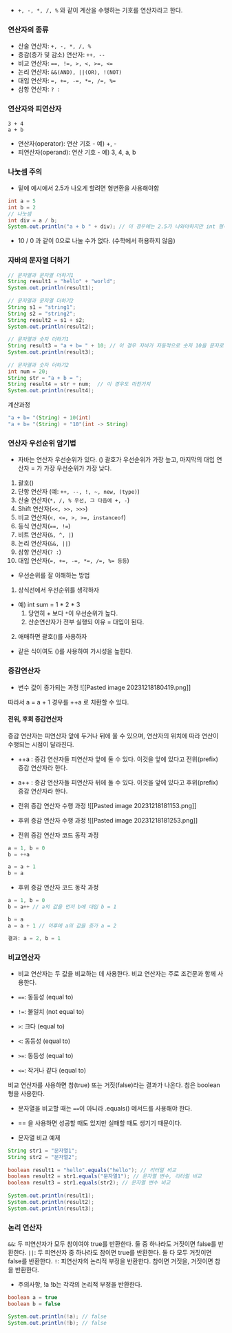 - `+, -, *, /, %` 와 같이 계산을 수행하는 기호를 연산자라고 한다.

### 연산자의 종류
- 산술 연산자: `+, -, *, /, %` 
- 증감(증가 및 감소) 연산자: `++, --`
- 비교 연산자: `==, !=, >, <, >=, <=`
- 논리 연산자: `&&(AND), ||(OR), !(NOT)`
- 대입 연산자: `=, +=, -=, *=, /=, %=`
- 삼항 연산자: `? :`


### 연산자와 피연산자

```
3 + 4
a + b
```
- 연산자(operator): 연산 기호 - 예) +, -
- 피연산자(operand): 연산 기호 - 예) 3, 4, a, b

### 나눗셈 주의

- 밑에 예시에서 2.5가 나오게 할려면 형변환을 사용해야함
```java
int a = 5
int b = 2
// 나눗셈  
int div = a / b;  
System.out.println("a + b " + div); // 이 경우에는 2.5가 나와야하지만 int 형식이기 때문에 0.5가 날라가고 2만 나온다.
```

- 10 / 0 과 같이 0으로 나눌 수가 없다. (수학에서 허용하지 않음)

### 자바의 문자열 더하기

```java
// 문자열과 문자열 더하기1  
String result1 = "hello" + "world";  
System.out.println(result1);  
  
// 문자열과 문자열 더하기2  
String s1 = "string1";  
String s2 = "string2";  
String result2 = s1 + s2;  
System.out.println(result2);  
  
// 문자열과 숫자 더하기1
String result3 = "a + b= " + 10; // 이 경우 자바가 자동적으로 숫자 10을 문자로 변환
System.out.println(result3);  
  
// 문자열과 숫자 더하기2  
int num = 20;  
String str = "a + b = ";  
String result4 = str + num;  // 이 경우도 마찬가지
System.out.println(result4);
```

계산과정
```java
"a + b= "(String) + 10(int)
"a + b= "(String) + "10"(int -> String)
```


### 연산자 우선순위 암기법
- 자바는 연산자 우선순위가 있다. () 괄호가 우선순위가 가장 높고, 마지막의 대입 연산자 = 가 가장 우선순위가 가장 낮다.

1. 괄호()
2. 단항 연산자 (예: `++, --, !, ~, new, (type)`)
3. 산술 연산자(`*, /, % 우선, 그 다음에 +, -`)
4. Shift 연산자(`<<, >>, >>>`)
5. 비교 연산자(`<, <=, >, >=, instanceof`)
6. 등식 연산자(`==, !=`)
7. 비트 연산자(`&, ^, |`)
8. 논리 연산자(`&&, ||`)
9. 삼항 연산자(`? :`)
10. 대입 연산자(`=, +=, -=, *=, /=, %= 등등`)

- 우선순위를 잘 이해하는 방법
1. 상식선에서 우선순위를 생각하자
- 예) int sum = 1 * 2 * 3
	1. 당연히 + 보다 `*`이 우선순위가 높다.
	2. 산순연산자가 전부 실행되 이유 = 대입이 된다.

2. 애매하면  괄호()를 사용하자
- 같은 식이여도 ()를 사용하여 가시성을 높힌다.


### 증감연산자

- 변수 값이 증가되는 과정
![[Pasted image 20231218180419.png]]

따라서 a = a + 1 경우를 ++a 로 치환할 수 있다.

#### 전위, 후희 증감연산자
증감 연산자는 피연산자 앞에 두거나 뒤에 울 수 있으며, 연산자의 위치에 따라 연산이 수행되는 시점이 달라진다.
- ++a : 증감 연산자들 피연산자 앞에 둘 수 있다. 이것을 앞에 있다고 전위(prefix) 증감 연산자라 한다.
- a++ : 증감 연산자들 피연산자 뒤에 둘 수 있다. 이것을 앞에 있다고 후위(prefix) 증감 연산자라 한다.

- 전위 증감 연산자 수행 과정
![[Pasted image 20231218181153.png]]

- 후위 증감 연산자 수행 과정
![[Pasted image 20231218181253.png]]

- 전위 증감 연산자 코드 동작 과정
```java
a = 1, b = 0
b = ++a

a = a + 1
b = a
```

- 후위 증감 연산자 코드 동작 과정
```java
a = 1, b = 0
b = a++ // a의 값을 먼저 b에 대입 b = 1

b = a
a = a + 1 // 이후에 a의 값을 증가 a = 2

결과: a = 2, b = 1
```

### 비교연산자
- 비교 연산자는 두 값을 비교하는 데 사용한다. 비교 연산자는 주로 조건문과 함께 사용한다.

- `==`: 동등성 (equal to)
- `!=`: 불일치 (not equal to)
- `>`: 크다 (equal to)
- `<`: 동등성 (equal to)
- `>=`: 동등성 (equal to)
- `<=`: 작거나 같다 (equal to)

비교 연산자를 사용하면 참(true) 또는 거짓(false)라는 결과가 나온다. 참은 boolean 형을 사용한다.

- 문자열을 비교할 때는 `==`이 아니라 .equals() 메서드를 사용해야 한다.
- == 을 사용하면 성공할 때도 있지만 실패할 때도 생기기 때문이다.

- 문자열 비교 예제
```java
String str1 = "문자열1";  
String str2 = "문자열2";  
  
boolean result1 = "hello".equals("hello"); // 리터럴 비교  
boolean result2 = str1.equals("문자열1"); // 문자열 변수, 리터럴 비교  
boolean result3 = str1.equals(str2); // 문자열 변수 비교  
  
System.out.println(result1);  
System.out.println(result2);  
System.out.println(result3);
```

### 논리 연산자
`&&`: 두 피연산자가 모두 참이여야 true를 반환한다. 둘 중 하나라도 거짓이면 false를 반환한다.
`||`: 두 피연산자 중 하나라도 참이면 true를 반환한다. 둘 다 모두 거짓이면 false를 반환한다.
`!`: 피연산자의 논리적 부정을 반환한다. 참이면 거짓을, 거짓이면 참을 반환한다.

- 주의사항, !a !b는 각각의 논리적 부정을 반환한다.
```java
boolean a = true
boolean b = false 

System.out.println(!a); // false
System.out.println(!b); // false
```